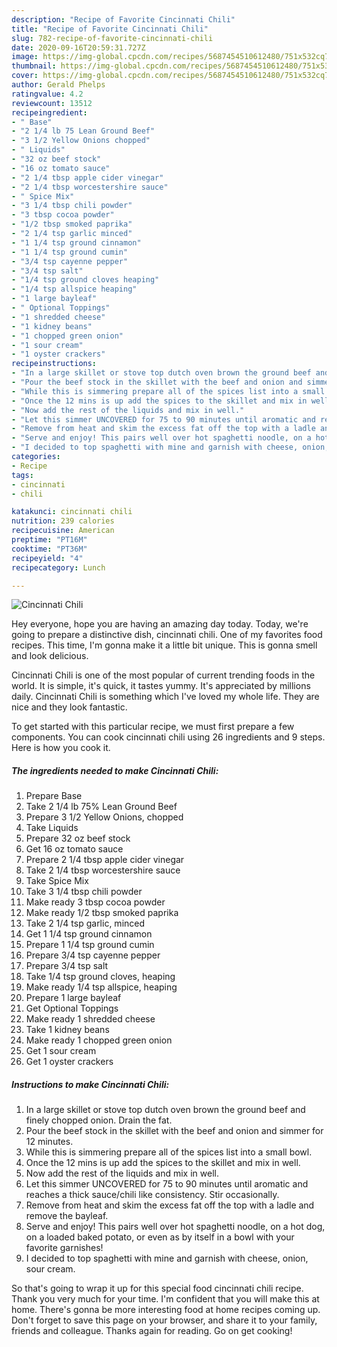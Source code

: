 ```yaml
---
description: "Recipe of Favorite Cincinnati Chili"
title: "Recipe of Favorite Cincinnati Chili"
slug: 782-recipe-of-favorite-cincinnati-chili
date: 2020-09-16T20:59:31.727Z
image: https://img-global.cpcdn.com/recipes/5687454510612480/751x532cq70/cincinnati-chili-recipe-main-photo.jpg
thumbnail: https://img-global.cpcdn.com/recipes/5687454510612480/751x532cq70/cincinnati-chili-recipe-main-photo.jpg
cover: https://img-global.cpcdn.com/recipes/5687454510612480/751x532cq70/cincinnati-chili-recipe-main-photo.jpg
author: Gerald Phelps
ratingvalue: 4.2
reviewcount: 13512
recipeingredient:
- " Base"
- "2 1/4 lb 75 Lean Ground Beef"
- "3 1/2 Yellow Onions chopped"
- " Liquids"
- "32 oz beef stock"
- "16 oz tomato sauce"
- "2 1/4 tbsp apple cider vinegar"
- "2 1/4 tbsp worcestershire sauce"
- " Spice Mix"
- "3 1/4 tbsp chili powder"
- "3 tbsp cocoa powder"
- "1/2 tbsp smoked paprika"
- "2 1/4 tsp garlic minced"
- "1 1/4 tsp ground cinnamon"
- "1 1/4 tsp ground cumin"
- "3/4 tsp cayenne pepper"
- "3/4 tsp salt"
- "1/4 tsp ground cloves heaping"
- "1/4 tsp allspice heaping"
- "1 large bayleaf"
- " Optional Toppings"
- "1 shredded cheese"
- "1 kidney beans"
- "1 chopped green onion"
- "1 sour cream"
- "1 oyster crackers"
recipeinstructions:
- "In a large skillet or stove top dutch oven brown the ground beef and finely chopped onion. Drain the fat."
- "Pour the beef stock in the skillet with the beef and onion and simmer for 12 minutes."
- "While this is simmering prepare all of the spices list into a small bowl."
- "Once the 12 mins is up add the spices to the skillet and mix in well."
- "Now add the rest of the liquids and mix in well."
- "Let this simmer UNCOVERED for 75 to 90 minutes until aromatic and reaches a thick sauce/chili like consistency. Stir occasionally."
- "Remove from heat and skim the excess fat off the top with a ladle and remove the bayleaf."
- "Serve and enjoy! This pairs well over hot spaghetti noodle, on a hot dog, on a loaded baked potato, or even as by itself in a bowl with your favorite garnishes!"
- "I decided to top spaghetti with mine and garnish with cheese, onion, sour cream."
categories:
- Recipe
tags:
- cincinnati
- chili

katakunci: cincinnati chili 
nutrition: 239 calories
recipecuisine: American
preptime: "PT16M"
cooktime: "PT36M"
recipeyield: "4"
recipecategory: Lunch

---
```



![Cincinnati Chili](https://img-global.cpcdn.com/recipes/5687454510612480/751x532cq70/cincinnati-chili-recipe-main-photo.jpg)

Hey everyone, hope you are having an amazing day today. Today, we're going to prepare a distinctive dish, cincinnati chili. One of my favorites food recipes. This time, I'm gonna make it a little bit unique. This is gonna smell and look delicious.

Cincinnati Chili is one of the most popular of current trending foods in the world. It is simple, it's quick, it tastes yummy. It's appreciated by millions daily. Cincinnati Chili is something which I've loved my whole life. They are nice and they look fantastic.




To get started with this particular recipe, we must first prepare a few components. You can cook cincinnati chili using 26 ingredients and 9 steps. Here is how you cook it.

<!--inarticleads1-->

##### The ingredients needed to make Cincinnati Chili:

1. Prepare  Base
1. Take 2 1/4 lb 75% Lean Ground Beef
1. Prepare 3 1/2 Yellow Onions, chopped
1. Take  Liquids
1. Prepare 32 oz beef stock
1. Get 16 oz tomato sauce
1. Prepare 2 1/4 tbsp apple cider vinegar
1. Take 2 1/4 tbsp worcestershire sauce
1. Take  Spice Mix
1. Take 3 1/4 tbsp chili powder
1. Make ready 3 tbsp cocoa powder
1. Make ready 1/2 tbsp smoked paprika
1. Take 2 1/4 tsp garlic, minced
1. Get 1 1/4 tsp ground cinnamon
1. Prepare 1 1/4 tsp ground cumin
1. Prepare 3/4 tsp cayenne pepper
1. Prepare 3/4 tsp salt
1. Take 1/4 tsp ground cloves, heaping
1. Make ready 1/4 tsp allspice, heaping
1. Prepare 1 large bayleaf
1. Get  Optional Toppings
1. Make ready 1 shredded cheese
1. Take 1 kidney beans
1. Make ready 1 chopped green onion
1. Get 1 sour cream
1. Get 1 oyster crackers




<!--inarticleads2-->

##### Instructions to make Cincinnati Chili:

1. In a large skillet or stove top dutch oven brown the ground beef and finely chopped onion. Drain the fat.
1. Pour the beef stock in the skillet with the beef and onion and simmer for 12 minutes.
1. While this is simmering prepare all of the spices list into a small bowl.
1. Once the 12 mins is up add the spices to the skillet and mix in well.
1. Now add the rest of the liquids and mix in well.
1. Let this simmer UNCOVERED for 75 to 90 minutes until aromatic and reaches a thick sauce/chili like consistency. Stir occasionally.
1. Remove from heat and skim the excess fat off the top with a ladle and remove the bayleaf.
1. Serve and enjoy! This pairs well over hot spaghetti noodle, on a hot dog, on a loaded baked potato, or even as by itself in a bowl with your favorite garnishes!
1. I decided to top spaghetti with mine and garnish with cheese, onion, sour cream.




So that's going to wrap it up for this special food cincinnati chili recipe. Thank you very much for your time. I'm confident that you will make this at home. There's gonna be more interesting food at home recipes coming up. Don't forget to save this page on your browser, and share it to your family, friends and colleague. Thanks again for reading. Go on get cooking!
